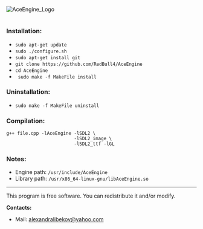 ![AceEngine_Logo](https://raw.githubusercontent.com/RedBull4/AceEngine/master/AceEngine.png)
#
### Installation:
* ``` sudo apt-get update ```
* ``` sudo ./configure.sh ```
* ``` sudo apt-get install git ```
* ``` git clone https://github.com/RedBull4/AceEngine ```
* ``` cd AceEngine ```
* ``` sudo make -f MakeFile install```
### Uninstallation:
* ``` sudo make -f MakeFile uninstall ```
### Compilation:
```
g++ file.cpp -lAceEngine -lSDL2 \
                         -lSDL2_image \
                         -lSDL2_ttf -lGL 
```
### Notes:
* Engine path: ``` /usr/include/AceEngine ```
* Library path: ``` /usr/x86_64-linux-gnu/libAceEngine.so ```
---
This program is free software. You can redistribute it and/or modify.

**Contacts:**
* Mail: alexandralibekov@yahoo.com
